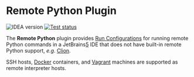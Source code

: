 # Remote Python Plugin

![IDEA version][5]
[![Test status][1]][2]


<!-- Plugin description -->

The **Remote Python** plugin provides [Run Configurations][4] for running 
remote Python commands in a JetBrains[5] IDE that does not have built-in remote 
Python support, *e.g.* [Clion][6].

SSH hosts, [Docker][7] containers, and [Vagrant][8] machines are supported as 
remote interpreter hosts.


[1]: https://github.com/mdklatt/idea-remotepython-plugin/actions/workflows/test.yml/badge.svg
[2]: https://github.com/mdklatt/idea-remotepython-plugin/actions/workflows/test.yml
[3]: https://img.shields.io/static/v1?label=IDEA&message=2022.1%2B&color=informational
[4]: https://www.jetbrains.com/help/idea/run-debug-configuration.html
[5]: https://www.jetbrains.com
[6]: https://www.jetbrains.com/clion
[7]: https://docker.com
[8]: https://vagrantup.com

<!-- Plugin description end -->
